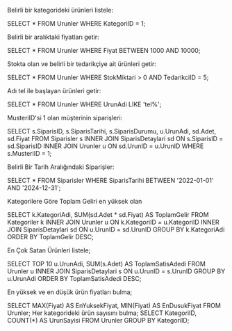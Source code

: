Belirli bir kategorideki ürünleri listele:

SELECT * FROM Urunler WHERE KategoriID = 1;

Belirli bir aralıktaki fiyatları getir:

SELECT * FROM Urunler WHERE Fiyat BETWEEN 1000 AND 10000;

Stokta olan ve belirli bir tedarikçiye ait ürünleri getir:

SELECT * FROM Urunler WHERE StokMiktari > 0 AND TedarikciID = 5;

Adı tel ile başlayan ürünleri getir:

SELECT * FROM Urunler WHERE UrunAdi LIKE 'tel%';

MusteriID'si 1 olan müşterinin siparişleri:

SELECT s.SiparisID, s.SiparisTarihi, s.SiparisDurumu, u.UrunAdi, sd.Adet, sd.Fiyat
FROM Siparisler s
INNER JOIN SiparisDetaylari sd ON s.SiparisID = sd.SiparisID
INNER JOIN Urunler u ON sd.UrunID = u.UrunID
WHERE s.MusteriID = 1;

Belirli Bir Tarih Aralığındaki Siparişler:

SELECT * FROM Siparisler
WHERE SiparisTarihi BETWEEN '2022-01-01' AND '2024-12-31';

Kategorilere Göre Toplam Geliri en yüksek olan

SELECT k.KategoriAdi, SUM(sd.Adet * sd.Fiyat) AS ToplamGelir
FROM Kategoriler k
INNER JOIN Urunler u ON k.KategoriID = u.KategoriID
INNER JOIN SiparisDetaylari sd ON u.UrunID = sd.UrunID
GROUP BY k.KategoriAdi
ORDER BY ToplamGelir DESC;

En Çok Satan Ürünleri listele;

SELECT TOP 10 u.UrunAdi, SUM(s.Adet) AS ToplamSatisAdedi
FROM Urunler u
INNER JOIN SiparisDetaylari s ON u.UrunID = s.UrunID
GROUP BY u.UrunAdi
ORDER BY ToplamSatisAdedi DESC;

En yüksek ve en düşük ürün fiyatları bulma;

SELECT MAX(Fiyat) AS EnYuksekFiyat, MIN(Fiyat) AS EnDusukFiyat FROM Urunler;
Her kategorideki ürün sayısını bulma;
SELECT KategoriID, COUNT(*) AS UrunSayisi FROM Urunler GROUP BY KategoriID;
